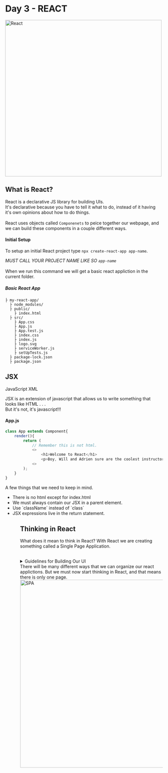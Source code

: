 # Day 3 - REACT

<img src="https://github.com/adion81/mern-lectures/blob/master/assets/react.gif" alt="React" width="500px" />


## What is React?

React is a declarative JS library for building UIs.<br>
It's declarative because you have to tell it what to do, instead of it having it's own opinions about how to do things.<br>
<br>
React uses objects called `Componenets` to peice together our webpage, and we can build these components in a couple different ways.<br>

#### Initial Setup

To setup an initial React project type `npx create-react-app app-name`.

*MUST CALL YOUR PROJECT NAME LIKE SO `app-name`*<br>
<br>
When we run this command we will get a basic react appliction in the current folder.

##### Basic React App
```
├ my-react-app/
  ├ node_modules/
  ├ public/
    ├ index.html
  ├ src/
    ├ App.css
    ├ App.js
    ├ App.test.js
    ├ index.css
    ├ index.js
    ├ logo.svg
    ├ serviceWorker.js
    ├ setUpTests.js
  ├ package-lock.json
  ├ package.json
```

## JSX

JavaScript XML

JSX is an extension of javascript that allows us to write something that looks like HTML . . .<br>
But it's not, it's javascript!!!

#### App.js
```javascript
class App extends Component{
    render(){
        return (
            // Remember this is not html.
            <>
                <h1>Welcome to React</h1>
                <p>Boy, Will and Adrien sure are the coolest instructors.</p>
            <>
        );
    }
}
```

A few things that we need to keep in mind.
<ul>
    <li>There is no html except for index.html</li>
    <li>We must always contain our JSX in a parent element.</li>
    <li>Use `className` instead of `class`</li>
    <li>JSX expressions live in the return statement.</li>
<ul>


## Thinking in React

What does it mean to think in React? With React we are creating something called a Single Page Application. <br>
<br>
<details>
    <summary>Guidelines for Building Our UI</summary>
    <ul>
        <li>Divide the bigger UI into tiny pieces. You will always have child components inside parent components.</li>
        <li>Look for UI parts which are being used in more than one place within the application.</li>
        <li>See if they can live independently which means checking if they own their state or it’s being provided by their parent component.</li>
        <li>If they can live independently, try to see what are the rendering and event handling requirements.</li>
    </ul>
</details>
There will be many different ways that we can organize our react applictions.  But we must now start thinking in React, and that means there is only one page.

<img src="https://i.imgflip.com/40bqdp.jpg" alt="SPA" width="600px">